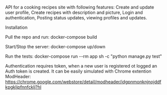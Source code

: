 API for a cooking recipes site with following features: Create and update user profile, Create recipes with description and picture, Login and authentication, Posting status updates, viewing profiles and updates.


Installation

Pull the repo and run: docker-compose build

Start/Stop the server: docker-compose up/down

Run the tests: docker-compose run --rm app sh -c "python manage.py test"

Authentication requires token, when a new user is registered ot logged an Auth token is created. It can be easily simulated with Chrome extention ModHeader: https://chrome.google.com/webstore/detail/modheader/idgpnmonknjnojddfkpgkljpfnnfcklj?hl
